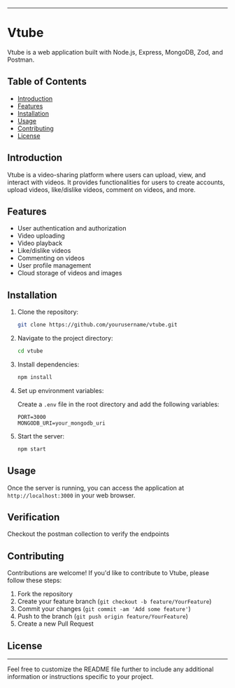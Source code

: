 
---

# Vtube

Vtube is a web application built with Node.js, Express, MongoDB, Zod, and Postman.

## Table of Contents

- [Introduction](#introduction)
- [Features](#features)
- [Installation](#installation)
- [Usage](#usage)
- [Contributing](#contributing)
- [License](#license)

## Introduction

Vtube is a video-sharing platform where users can upload, view, and interact with videos. It provides functionalities for users to create accounts, upload videos, like/dislike videos, comment on videos, and more.

## Features

- User authentication and authorization
- Video uploading
- Video playback
- Like/dislike videos
- Commenting on videos
- User profile management
- Cloud storage of videos and images

## Installation

1. Clone the repository:

   ```bash
   git clone https://github.com/yourusername/vtube.git
   ```

2. Navigate to the project directory:

   ```bash
   cd vtube
   ```

3. Install dependencies:

   ```bash
   npm install
   ```

4. Set up environment variables:

   Create a `.env` file in the root directory and add the following variables:

   ```
   PORT=3000
   MONGODB_URI=your_mongodb_uri
   ```

5. Start the server:

   ```bash
   npm start
   ```

## Usage

Once the server is running, you can access the application at `http://localhost:3000` in your web browser.



## Verification
Checkout the postman collection to verify the endpoints


## Contributing

Contributions are welcome! If you'd like to contribute to Vtube, please follow these steps:

1. Fork the repository
2. Create your feature branch (`git checkout -b feature/YourFeature`)
3. Commit your changes (`git commit -am 'Add some feature'`)
4. Push to the branch (`git push origin feature/YourFeature`)
5. Create a new Pull Request

## License


---

Feel free to customize the README file further to include any additional information or instructions specific to your project.
